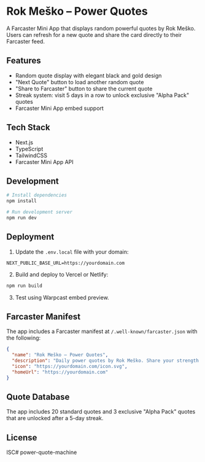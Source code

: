# Rok Meško – Power Quotes

A Farcaster Mini App that displays random powerful quotes by Rok Meško. Users can refresh for a new quote and share the card directly to their Farcaster feed.

## Features

- Random quote display with elegant black and gold design
- "Next Quote" button to load another random quote
- "Share to Farcaster" button to share the current quote
- Streak system: visit 5 days in a row to unlock exclusive "Alpha Pack" quotes
- Farcaster Mini App embed support

## Tech Stack

- Next.js
- TypeScript
- TailwindCSS
- Farcaster Mini App API

## Development

```bash
# Install dependencies
npm install

# Run development server
npm run dev
```

## Deployment

1. Update the `.env.local` file with your domain:

```
NEXT_PUBLIC_BASE_URL=https://yourdomain.com
```

2. Build and deploy to Vercel or Netlify:

```bash
npm run build
```

3. Test using Warpcast embed preview.

## Farcaster Manifest

The app includes a Farcaster manifest at `/.well-known/farcaster.json` with the following:

```json
{
  "name": "Rok Meško – Power Quotes",
  "description": "Daily power quotes by Rok Meško. Share your strength.",
  "icon": "https://yourdomain.com/icon.svg",
  "homeUrl": "https://yourdomain.com"
}
```

## Quote Database

The app includes 20 standard quotes and 3 exclusive "Alpha Pack" quotes that are unlocked after a 5-day streak.

## License

ISC# power-quote-machine
